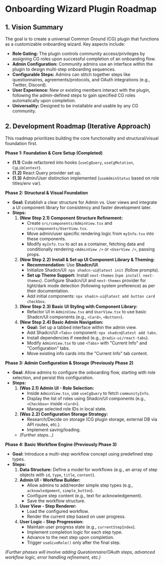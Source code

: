 # Onboarding Wizard Plugin Roadmap

## 1. Vision Summary

The goal is to create a universal Common Ground (CG) plugin that functions as a customizable onboarding wizard. Key aspects include:

*   **Role Gating:** The plugin controls community access/privileges by assigning CG roles upon successful completion of an onboarding flow.
*   **Admin Configuration:** Community admins use an interface within the plugin to design multi-step onboarding sequences.
*   **Configurable Steps:** Admins can stitch together steps like questionnaires, agreements/protocols, and OAuth integrations (e.g., Twitter, Discord).
*   **User Experience:** New or existing members interact with the plugin, following the admin-defined steps to gain specified CG roles automatically upon completion.
*   **Universality:** Designed to be installable and usable by any CG community.

## 2. Development Roadmap (Iterative Approach)

This roadmap prioritizes building the core functionality and structural/visual foundation first.

**Phase 1: Foundation & Core Setup (Completed)**

*   **(1.1)** Code refactored into hooks (`useCgQuery`, `useCgMutation`, `CgLibContext`).
*   **(1.2)** React Query provider set up.
*   **(1.3)** Admin/User distinction implemented (`useAdminStatus` based on role titles/env var).

**Phase 2: Structural & Visual Foundation**

*   **Goal:** Establish a clear structure for Admin vs. User views and integrate a UI component library for consistency and faster development later.
*   **Steps:**
    1.  **(New Step 2.1) Component Structure Refinement:**
        *   Create `src/components/AdminView.tsx` and `src/components/UserView.tsx`.
        *   Move admin/user specific rendering logic from `myInfo.tsx` into these components.
        *   Modify `myInfo.tsx` to act as a container, fetching data and conditionally rendering `<AdminView />` or `<UserView />`, passing props.
    2.  **(New Step 2.2) Install & Set up UI Component Library & Theming:**
        *   **Recommendation:** Use **Shadcn/UI**.
        *   Initialize Shadcn/UI: `npx shadcn-ui@latest init` (follow prompts).
        *   **Set up Theme Support:** Install `next-themes` (`npm install next-themes`). Configure Shadcn/UI and `next-themes` provider for light/dark mode detection (following system preference) as per their documentation.
        *   Add initial components: `npx shadcn-ui@latest add button card checkbox`.
    3.  **(New Step 2.3) Basic UI Styling with Component Library:**
        *   Refactor UI in `AdminView.tsx` and `UserView.tsx` to use basic Shadcn/UI components (e.g., `<Card>`, `<Button>`).
    4.  **(New Step 2.4) Basic Admin Navigation:**
        *   **Goal:** Set up a tabbed interface within the admin view.
        *   Add Shadcn/UI `<Tabs>` component: `npx shadcn@latest add tabs`.
        *   Install dependencies if needed (e.g., `@radix-ui/react-tabs`).
        *   Modify `AdminView.tsx` to use `<Tabs>` with "Current Info" and "Configuration" tabs.
        *   Move existing info cards into the "Current Info" tab content.

**Phase 3: Admin Configuration & Storage (Previously Phase 2)**

*   **Goal:** Allow admins to configure the onboarding flow, starting with role selection, and persist this configuration.
*   **Steps:**
    1.  **(Was 2.1) Admin UI - Role Selection:**
        *   Inside `AdminView.tsx`, use `useCgQuery` to fetch `communityInfo`.
        *   Display the list of roles using Shadcn/UI components (e.g., `<Checkbox>` inside `<Card>`).
        *   Manage selected role IDs in local state.
    2.  **(Was 2.2) Configuration Storage Strategy:**
        *   Research/Decide on storage (CG plugin storage, external DB via API routes, etc.).
        *   Implement saving/loading.
    *   *(Further steps...)*

**Phase 4: Basic Workflow Engine (Previously Phase 3)**

*   **Goal:** Introduce a multi-step workflow concept using predefined step types.
*   **Steps:**
    1.  **Data Structure:** Define a model for workflows (e.g., an array of step objects with `id`, `type`, `title`, `content`).
    2.  **Admin UI - Workflow Builder:**
        *   Allow admins to add/reorder simple step types (e.g., `acknowledgement`, `simple_button`).
        *   Configure step content (e.g., text for acknowledgement).
        *   Save the workflow structure.
    3.  **User View - Step Renderer:**
        *   Load the configured workflow.
        *   Render the current step based on user progress.
    4.  **User Logic - Step Progression:**
        *   Maintain user progress state (e.g., `currentStepIndex`).
        *   Implement completion logic for each step type.
        *   Advance to the next step upon completion.
        *   Trigger `useGiveRole()` only after the final step.

*(Further phases will involve adding Questionnaire/OAuth steps, advanced workflow logic, error handling refinement, etc.)* 